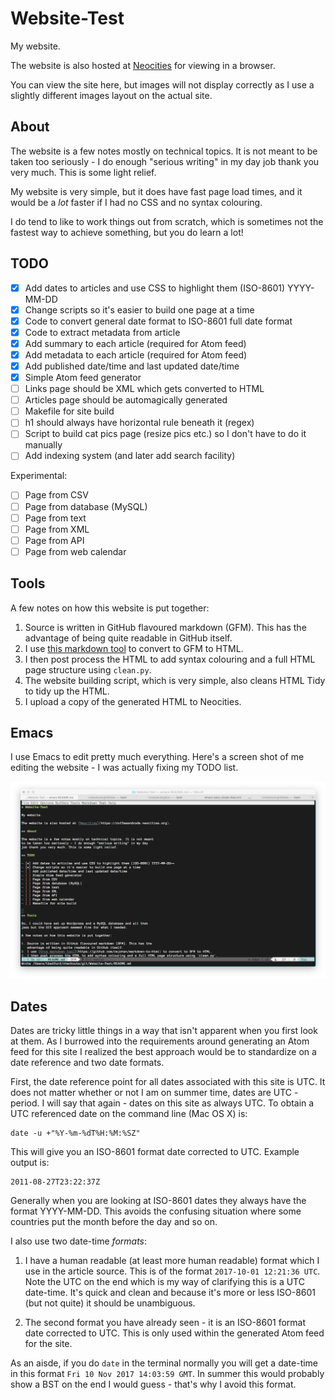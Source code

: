 # Website-Test

My website. 

The website is also hosted at
[Neocities](https://coffeeandcode.neocities.org) for viewing in a
browser.

You can view the site here, but images will not display correctly as I
use a slightly different images layout on the actual site.

## About

The website is a few notes mostly on technical topics. It is not meant
to be taken too seriously - I do enough "serious writing" in my day
job thank you very much. This is some light relief.

My website is very simple, but it does have fast page load
times, and it would be a *lot* faster if I had no CSS and no syntax
colouring.

I do tend to like to work things out from scratch, which is sometimes
not the fastest way to achieve something, but you do learn a lot!

## TODO

- [x] Add dates to articles and use CSS to highlight them (ISO-8601) YYYY-MM-DD
- [x] Change scripts so it's easier to build one page at a time
- [x] Code to convert general date format to ISO-8601 full date format
- [x] Code to extract metadata from article
- [x] Add summary to each article (required for Atom feed)
- [x] Add metadata to each article (required for Atom feed)
- [x] Add published date/time and last updated date/time
- [x] Simple Atom feed generator
- [ ] Links page should be XML which gets converted to HTML
- [ ] Articles page should be automagically generated
- [ ] Makefile for site build
- [ ] h1 should always have horizontal rule beneath it (regex) 
- [ ] Script to build cat pics page (resize pics etc.) so I don't have to do it manually
- [ ] Add indexing system (and later add search facility)

Experimental:

- [ ] Page from CSV
- [ ] Page from database (MySQL)
- [ ] Page from text
- [ ] Page from XML
- [ ] Page from API
- [ ] Page from web calendar

## Tools

A few notes on how this website is put together:

1. Source is written in GitHub flavoured markdown (GFM). This has the
   advantage of being quite readable in GitHub itself.
2. I use [this markdown tool](https://github.com/cwjohan/markdown-to-html) to convert to GFM to HTML.
3. I then post process the HTML to add syntax colouring and a full HTML page structure using `clean.py`.
4. The website building script, which is very simple, also cleans HTML Tidy to tidy up the HTML.
5. I upload a copy of the generated HTML to Neocities.

## Emacs

I use Emacs to edit pretty much everything. Here's a screen shot of me
editing the website - I was actually fixing my TODO list.

![Emacs screenshot](./images/emacs_screenshot.png "Emacs screenshot")

## Dates

Dates are tricky little things in a way that isn't apparent when you
first look at them. As I burrowed into the requirements around
generating an Atom feed for this site I realized the best approach
would be to standardize on a date reference and two date formats.

First, the date reference point for all dates associated with this
site is UTC. It does not matter whether or not I am on summer time,
dates are UTC - period. I will say that again - dates on this site as
always UTC. To obtain a UTC referenced date on the command line (Mac
OS X) is:

``` shell
date -u +"%Y-%m-%dT%H:%M:%SZ"
```

This will give you an ISO-8601 format date corrected to UTC. Example
output is:

``` shell
2011-08-27T23:22:37Z
```

Generally when you are looking at ISO-8601 dates they always have the
format YYYY-MM-DD. This avoids the confusing situation where some
countries put the month before the day and so on.

I also use two date-time _formats_:

1. I have a human readable (at least more human readable) format which
I use in the article source. This is of the format `2017-10-01
12:21:36 UTC`. Note the UTC on the end which is my way of clarifying
this is a UTC date-time. It's quick and clean and because it's more or
less ISO-8601 (but not quite) it should be unambiguous.

2. The second format you have already seen - it is an ISO-8601 format
date corrected to UTC. This is only used within the generated Atom
feed for the site.

As an aisde, if you do `date` in the terminal normally you will get a
date-time in this format `Fri 10 Nov 2017 14:03:59 GMT`. In summer
this would probably show a BST on the end I would guess - that's why I
avoid this format.



